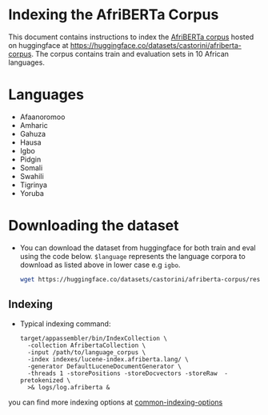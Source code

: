# Indexing the AfriBERTa Corpus

This document contains instructions to index the [AfriBERTa corpus](https://aclanthology.org/2021.mrl-1.11/) hosted on 
huggingface at https://huggingface.co/datasets/castorini/afriberta-corpus. The corpus contains train and evaluation sets
in 10 African languages.

# Languages
- Afaanoromoo
- Amharic
- Gahuza
- Hausa
- Igbo
- Pidgin
- Somali
- Swahili
- Tigrinya
- Yoruba

# Downloading the dataset
- You can download the dataset from huggingface for both train and eval using the code below. `$language` represents the
language corpora to download as listed above in lower case e.g `igbo`.
    ```bash
    wget https://huggingface.co/datasets/castorini/afriberta-corpus/resolve/main/{$language}/train.zip
    ```

## Indexing

- Typical indexing command:
    ```
    target/appassembler/bin/IndexCollection \
      -collection AfribertaCollection \
      -input /path/to/language_corpus \
      -index indexes/lucene-index.afriberta.lang/ \
      -generator DefaultLuceneDocumentGenerator \
      -threads 1 -storePositions -storeDocvectors -storeRaw  -pretokenized \
      >& logs/log.afriberta &
    ```

you can find more indexing options at [common-indexing-options](common-indexing-options.md)